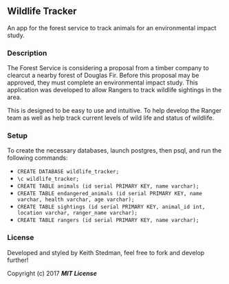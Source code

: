## Wildlife Tracker

An app for the forest service to track animals for an environmental impact study.

### Description

The Forest Service is considering a proposal from a timber company to clearcut a nearby forest of Douglas Fir. Before this proposal may be approved, they must complete an environmental impact study. This application was developed to allow Rangers to track wildlife sightings in the area.

This is designed to be easy to use and intuitive. To help develop the Ranger team as well as help track current levels of wild life and status of wildlife. 

### Setup

To create the necessary databases, launch postgres, then psql, and run the following commands:

* `CREATE DATABASE wildlife_tracker;`
* `\c wildlife_tracker;`
* `CREATE TABLE animals (id serial PRIMARY KEY, name varchar);`
* `CREATE TABLE endangered_animals (id serial PRIMARY KEY, name varchar, health varchar, age varchar);`
* `CREATE TABLE sightings (id serial PRIMARY KEY, animal_id int, location varchar, ranger_name varchar);`
* `CREATE TABLE rangers (id serial PRIMARY KEY, name varchar);`



### License

Developed and styled by Keith Stedman, feel free to fork and develop further!

Copyright (c) 2017 **_MIT License_**
